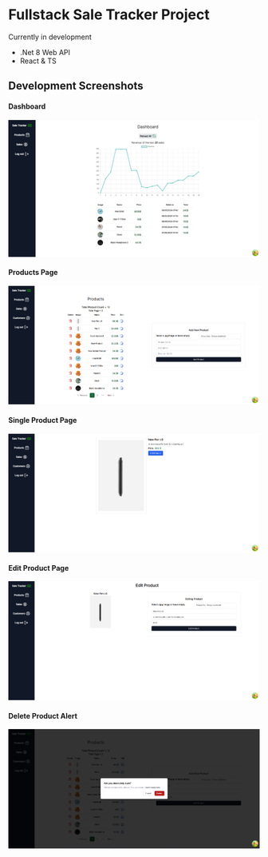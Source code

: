 # Fullstack Sale Tracker Project

Currently in development

- .Net 8 Web API
- React & TS

## Development Screenshots

#### Dashboard

![Development](./screenshots/development.png)

#### Products Page

![Products](./screenshots/development_products_page.png)

#### Single Product Page

![SingleProduct](./screenshots/development_singleproductpage.png)

#### Edit Product Page

![EditProduct](./screenshots/development_editproductpage.png)

#### Delete Product Alert

![DeleteProduct](./screenshots/development_deleteproduct.png)

